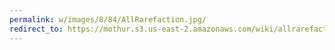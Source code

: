 ```yaml
---
permalink: w/images/8/84/AllRarefaction.jpg/
redirect_to: https://mothur.s3.us-east-2.amazonaws.com/wiki/allrarefaction.jpg
---
```


